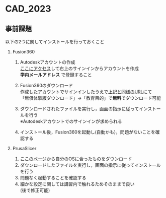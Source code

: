 # CAD_2023

## 事前課題
以下の2つに関してインストールを行っておくこと

1. Fusion360
    1. Autodeskアカウントの作成  
        [ここにアクセス](https://www.autodesk.co.jp/products/fusion-360/overview)して右上のサインインからアカウントを作成  
        **学内メールアドレス** で登録すること
        
    2. Fusion360のダウンロード  
        作成したアカウントでサインインしたうえで[上記と同様のURL](https://www.autodesk.co.jp/products/fusion-360/overview)にて  
        「無償体験版ダウンロード」→「教育目的」で**無料**でダウンロード可能

    3. ダウンロードされたファイルを実行し，画面の指示に従ってインストールを行う  
        ※Autodeskアカウントでのサインインが求められる
        
    4. インストール後，Fusion360を起動し(自動かも)，問題がないことを確認する  
   

2. PrusaSlicer
   1. [ここのページ](https://www.prusa3d.com/page/prusaslicer_424/)から自分のOSに合ったものをダウンロード
   2. ダウンロードしたファイルを実行し，画面の指示に従ってインストールを行う
   3. 問題なく起動することを確認する
   4. 細かな設定に関しては講習内で触れるためそのままで良い  
        (後で修正可能)

